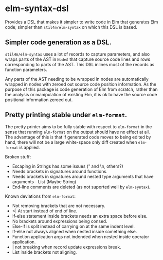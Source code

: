 # elm-syntax-dsl

Provides a DSL that makes it simpler to write code in Elm that generates Elm code; simpler
than `stil4m/elm-syntax` on which this DSL is based.

## Simpler code generation as a DSL.

`stil4m/elm-syntax` uses a lot of records to capture parameters, and also wraps parts of the
AST in `Node`s that capture source code lines and rows corresponding to parts of the AST.
This DSL inlines most of the records as function parameters.

Any parts of the AST needing to be wrapped in nodes are automatically wrapped in nodes with
zeroed out source code position information. As the purpose of this package is code generation
of Elm from scratch, rather than the analysis or manipulation of existing Elm, it is ok to
have the source code positional information zeroed out.

## Pretty printing stable under `elm-format`.

The pretty printer aims to be fully stable with respect to `elm-format` in the sense that
running `elm-format` on the output should have no effect at all. The advantage of this is
that if generated code moves to being edited by hand, there will not be a large white-space
only diff created when `elm-format` is applied.

Broken stuff:

* Escaping in Strings has some issues (" and \n, others?)
* Needs brackets in signatures around functions.
* Needs brackets in signatures around nested type arguments that have arguments - List (Maybe String)
* End-line comments are deleted (as not suported well by `elm-syntax`).

Known deviations from `elm-format`:

* Not removing brackets that are not necessary.
* <| At start instead of end of line.
* If-else statement inside brackets needs an extra space before else.
* No brackets around expressions being consed.
* Else-if is split instead of carrying on at the same indent level.
* If-else not always aligned when nested inside something else.
* Function application args not indended when nested inside operator application.
* | not breaking when record update expressions break.
* List inside brackets not aligning.
